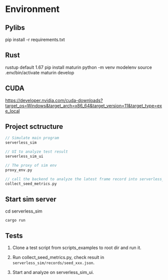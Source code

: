 # Environment
## Pylibs
pip install -r requirements.txt
## Rust
rustup default 1.67
pip install maturin
python -m venv modelenv
source .env/bin/activate
maturin develop

## CUDA
https://developer.nvidia.com/cuda-downloads?target_os=Windows&target_arch=x86_64&target_version=11&target_type=exe_local

## Project sctructure
``` c
// Simulate main program
serverless_sim

// UI to analyze test result
serverless_sim_ui

// The proxy of sim env
proxy_env.py 

// call the backend to analyze the latest frame record into serverless_sim/records/seed_xxx.json
collect_seed_metrics.py 
```
## Start sim server
cd serverless_sim
```
cargo run
```

## Tests

1. Clone a test script from scripts_examples to root dir and run it.

2. Run collect_seed_metrics.py, check result in `serverless_sim/records/seed_xxx.json`.

3. Start and analyze on serverless_sim_ui.